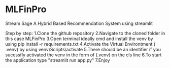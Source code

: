 # MLFinPro
Stream Sage
A Hybrid Based Recommendation System using streamlit

Step  by step:
1.Clone the github repository
2.Navigate to the cloned folder in this case MLFinPro
3.Open terminal ideally cmd and install the venv by using pip install -r requirements.txt
4.Activate the Virtual Environtment ( .venv) by using venv\Scripts\activate
5.There should be an identifier if you sucessfly activated the venv in the form of (.venv) on the cls line
6.To start the application type "streamlit run app.py"
7.Enjoy

